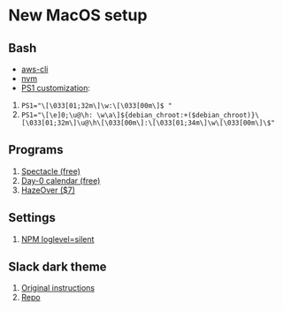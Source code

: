 
# New MacOS setup

## Bash
- [aws-cli](https://docs.aws.amazon.com/cli/latest/userguide/installing.html)
- [nvm](https://github.com/creationix/nvm)
- [PS1 customization](https://www.howtogeek.com/307701/how-to-customize-and-colorize-your-bash-prompt/):
1. `PS1="\[\033[01;32m\]\w:\[\033[00m\]$ "`
1. `PS1="\[\e]0;\u@\h: \w\a\]${debian_chroot:+($debian_chroot)}\[\033[01;32m\]\u@\h\[\033[00m\]:\[\033[01;34m\]\w\[\033[00m\]\$"`

## Programs
1. [Spectacle (free)](https://www.spectacleapp.com/)
1. [Day-0 calendar (free)](https://shauninman.com/archive/2016/10/20/day_o_2_mac_menu_bar_clock)
1. [HazeOver ($7)](https://hazeover.com/)

## Settings
1. [NPM loglevel=silent](https://docs.npmjs.com/files/npmrc)

## Slack dark theme
1. [Original instructions](https://www.howtogeek.com/368976/how-to-install-the-unofficial-dark-mode-for-slack/)
1. [Repo](https://github.com/caiceA/slack-black-theme)
